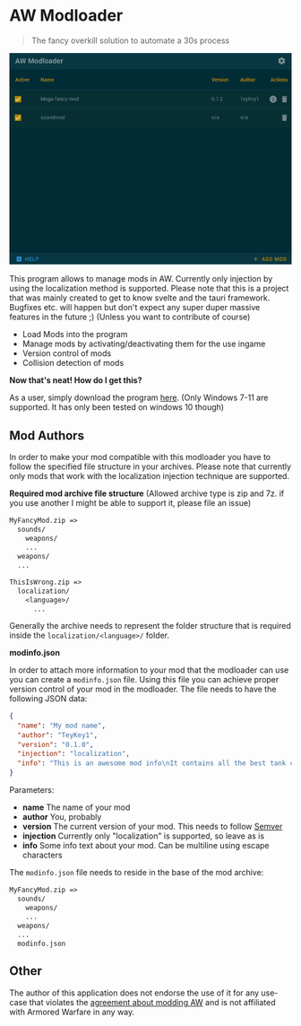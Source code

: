 # AW Modloader

> The fancy overkill solution to automate a 30s process

![Modloader](./image.PNG)

This program allows to manage mods in AW. Currently only injection by using the localization method is supported. Please note that this is a project that was mainly created to get to know svelte and the tauri framework. Bugfixes etc. will happen but don't expect any super duper massive features in the future ;) (Unless you want to contribute of course)

- Load Mods into the program
- Manage mods by activating/deactivating them for the use ingame
- Version control of mods
- Collision detection of mods

**Now that's neat! How do I get this?**

As a user, simply download the program [here](https://github.com/TeyKey1/AW-Modloader/releases). (Only Windows 7-11 are supported. It has only been tested on windows 10 though)

## Mod Authors

In order to make your mod compatible with this modloader you have to follow the specified file structure in your archives.
Please note that currently only mods that work with the localization injection technique are supported.

**Required mod archive file structure**
(Allowed archive type is zip and 7z. if you use another I might be able to support it, please file an issue)

```
MyFancyMod.zip =>
  sounds/
    weapons/
    ...
  weapons/
  ...
```

```
ThisIsWrong.zip =>
  localization/
    <language>/
      ...
```

Generally the archive needs to represent the folder structure that is required inside the `localization/<language>/` folder.

**modinfo.json**

In order to attach more information to your mod that the modloader can use you can create a `modinfo.json` file. Using this file you can achieve proper version control of your mod in the modloader. The file needs to have the following JSON data:

```JSON
{
  "name": "My mod name",
  "author": "TeyKey1",
  "version": "0.1.0",
  "injection": "localization",
  "info": "This is an awesome mod info\nIt contains all the best tank colors\n\nmore info here: https://armoredlabs.net"
}
```

Parameters:

- **name** The name of your mod
- **author** You, probably
- **version** The current version of your mod. This needs to follow [Semver](https://semver.org/)
- **injection** Currently only "localization" is supported, so leave as is
- **info** Some info text about your mod. Can be multiline using escape characters

The `modinfo.json` file needs to reside in the base of the mod archive:

```
MyFancyMod.zip =>
  sounds/
    weapons/
    ...
  weapons/
  ...
  modinfo.json
```

## Other
The author of this application does not endorse the use of it for any use-case that violates the [agreement about modding AW](https://armoredlabs.net/index.php?/topic/166-modding-aw-a-statement-caveats/) and is not affiliated with Armored Warfare in any way.
